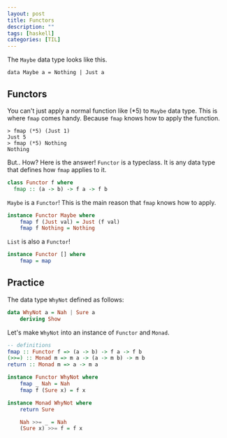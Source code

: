 ```yaml
---
layout: post
title: Functors
description: ""
tags: [haskell]
categories: [TIL]
---
```


The `Maybe` data type looks like this.

```
data Maybe a = Nothing | Just a
```

## Functors

You can't just apply a normal function like (*5) to `Maybe` data type. This is where `fmap` comes handy. Because `fmap` knows how to apply the function. 

```
> fmap (*5) (Just 1)
Just 5
> fmap (*5) Nothing
Nothing
```

But.. How? Here is the answer! `Functor` is a typeclass. It is any data type that defines how `fmap` applies to it.

```haskell
class Functor f where
  fmap :: (a -> b) -> f a -> f b
```

`Maybe` is a `Functor`! This is the main reason that `fmap` knows how to apply.

```haskell
instance Functor Maybe where
    fmap f (Just val) = Just (f val)
    fmap f Nothing = Nothing
```

`List` is also a `Functor`!

```haskell
instance Functor [] where
    fmap = map
```


## Practice

The data type `WhyNot` defined as follows:

```haskell
data WhyNot a = Nah | Sure a
    deriving Show
```

Let's make `WhyNot` into an instance of `Functor` and `Monad`.

```haskell
-- definitions
fmap :: Functor f => (a -> b) -> f a -> f b
(>>=) :: Monad m => m a -> (a -> m b) -> m b
return :: Monad m => a -> m a

instance Functor WhyNot where
    fmap _ Nah = Nah
    fmap f (Sure x) = f x

instance Monad WhyNot where
    return Sure

    Nah >>= _ = Nah
    (Sure x) >>= f = f x
```
